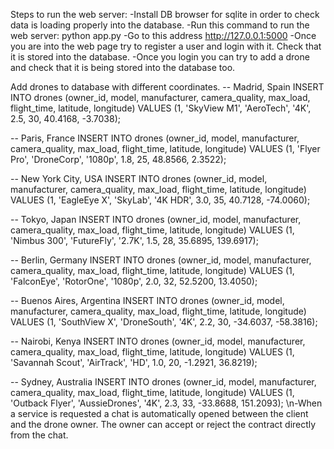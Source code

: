 Steps to run the web server:
-Install DB browser for sqlite in order to check data is loading properly into the database.
-Run this command to run the web server: python app.py 
-Go to this address http://127.0.0.1:5000
-Once you are into the web page try to register a user and login with it. Check that it is stored into the database.
-Once you login you can try to add a drone and check that it is being stored into the database too. 





Add drones to database with different coordinates.
-- Madrid, Spain
INSERT INTO drones (owner_id, model, manufacturer, camera_quality, max_load, flight_time, latitude, longitude)
VALUES (1, 'SkyView M1', 'AeroTech', '4K', 2.5, 30, 40.4168, -3.7038);

-- Paris, France
INSERT INTO drones (owner_id, model, manufacturer, camera_quality, max_load, flight_time, latitude, longitude)
VALUES (1, 'Flyer Pro', 'DroneCorp', '1080p', 1.8, 25, 48.8566, 2.3522);

-- New York City, USA
INSERT INTO drones (owner_id, model, manufacturer, camera_quality, max_load, flight_time, latitude, longitude)
VALUES (1, 'EagleEye X', 'SkyLab', '4K HDR', 3.0, 35, 40.7128, -74.0060);

-- Tokyo, Japan
INSERT INTO drones (owner_id, model, manufacturer, camera_quality, max_load, flight_time, latitude, longitude)
VALUES (1, 'Nimbus 300', 'FutureFly', '2.7K', 1.5, 28, 35.6895, 139.6917);

-- Berlin, Germany
INSERT INTO drones (owner_id, model, manufacturer, camera_quality, max_load, flight_time, latitude, longitude)
VALUES (1, 'FalconEye', 'RotorOne', '1080p', 2.0, 32, 52.5200, 13.4050);

-- Buenos Aires, Argentina
INSERT INTO drones (owner_id, model, manufacturer, camera_quality, max_load, flight_time, latitude, longitude)
VALUES (1, 'SouthView X', 'DroneSouth', '4K', 2.2, 30, -34.6037, -58.3816);

-- Nairobi, Kenya
INSERT INTO drones (owner_id, model, manufacturer, camera_quality, max_load, flight_time, latitude, longitude)
VALUES (1, 'Savannah Scout', 'AirTrack', 'HD', 1.0, 20, -1.2921, 36.8219);

-- Sydney, Australia
INSERT INTO drones (owner_id, model, manufacturer, camera_quality, max_load, flight_time, latitude, longitude)
VALUES (1, 'Outback Flyer', 'AussieDrones', '4K', 2.3, 33, -33.8688, 151.2093);
\n-When a service is requested a chat is automatically opened between the client and the drone owner. The owner can accept or reject the contract directly from the chat.

